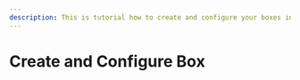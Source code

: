 ```yaml
---
description: This is tutorial how to create and configure your boxes in aidbox
---
```


# Create and Configure Box

